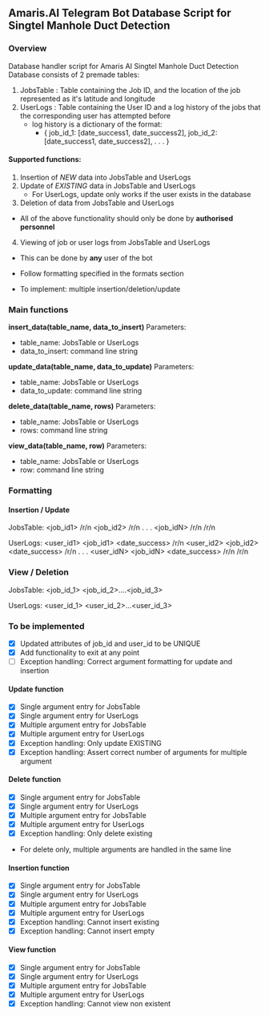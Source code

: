 ## Amaris.AI Telegram Bot Database Script for Singtel Manhole Duct Detection 

### Overview
Database handler script for Amaris AI Singtel Manhole Duct Detection
Database consists of 2 premade tables:
1. JobsTable : Table containing the Job ID, and the location of the job represented
as it's latitude and longitude
2. UserLogs : Table containing the User ID and a log history of the jobs that the corresponding user has attempted before
    - log history is a dictionary of the format:
        - { job_id_1: [date_success1, date_success2],
            job_id_2: [date_success1, date_success2],
            .
            .
            .
            }
#### Supported functions:
1. Insertion of _NEW_ data into JobsTable and UserLogs
2. Update of _EXISTING_ data in JobsTable and UserLogs
    - For UserLogs, update only works if the user exists in the database
3. Deletion of data from JobsTable and UserLogs
- All of the above functionality should only be done by **authorised personnel**
4. Viewing of job or user logs from JobsTable and UserLogs
- This can be done by **any** user of the bot

- Follow formatting specified in the formats section
- To implement: multiple insertion/deletion/update

### Main functions
**insert_data(table_name, data_to_insert)**
Parameters:
- table_name: JobsTable or UserLogs
- data_to_insert: command line string

**update_data(table_name, data_to_update)**
Parameters:
- table_name: JobsTable or UserLogs
- data_to_update: command line string

**delete_data(table_name, rows)**
Parameters:
- table_name: JobsTable or UserLogs
- rows: command line string 

**view_data(table_name, row)**
Parameters:
- table_name: JobsTable or UserLogs
- row: command line string 

### Formatting
#### Insertion / Update


JobsTable:
<job_id1> <latitude1> <longitude1> /r/n
<job_id2> <latitude2> <longitude2> /r/n
.
.
.
<job_idN> <latitudeN> <longitudeN> /r/n
/r/n

UserLogs:
<user_id1> <job_id1> <date_success> /r/n
<user_id2> <job_id2> <date_success> /r/n
.
.
.
<user_idN> <job_idN> <date_success> /r/n
/r/n

### View / Deletion
JobsTable:
<job_id_1> <job_id_2>....<job_id_3>

UserLogs:
<user_id_1> <user_id_2>...<user_id_3>

### To be implemented
- [X] Updated attributes of job_id and user_id to be UNIQUE
- [X] Add functionality to exit at any point
- [ ] Exception handling: Correct argument formatting for update and insertion

#### Update function
- [X] Single argument entry for JobsTable
- [X] Single argument entry for UserLogs
- [X] Multiple argument entry for JobsTable
- [X] Multiple argument entry for UserLogs
- [X] Exception handling: Only update EXISTING
- [X] Exception handling: Assert correct number of arguments for multiple argument

#### Delete function
- [X] Single argument entry for JobsTable
- [X] Single argument entry for UserLogs
- [X] Multiple argument entry for JobsTable
- [X] Multiple argument entry for UserLogs
- [X] Exception handling: Only delete existing
* For delete only, multiple arguments are handled in the same line

#### Insertion function
- [X] Single argument entry for JobsTable
- [X] Single argument entry for UserLogs
- [X] Multiple argument entry for JobsTable
- [X] Multiple argument entry for UserLogs
- [X] Exception handling: Cannot insert existing
- [X] Exception handling: Cannot insert empty

#### View function
- [X] Single argument entry for JobsTable
- [X] Single argument entry for UserLogs
- [X] Multiple argument entry for JobsTable
- [X] Multiple argument entry for UserLogs
- [X] Exception handling: Cannot view non existent